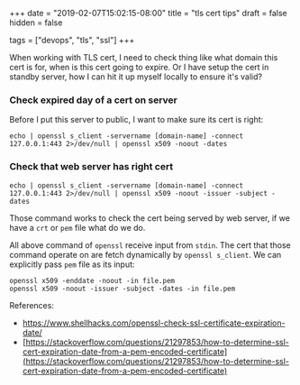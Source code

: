 +++
date = "2019-02-07T15:02:15-08:00"
title = "tls cert tips"
draft = false
hidden = false

tags = ["devops", "tls", "ssl"]
+++

When working with TLS cert, I need to check thing like what domain this
cert is for, when is this cert going to expire. Or I have setup the cert
in standby server, how I can hit it up myself locally to ensure it's
valid?

### Check expired day of a cert on server

Before I put this server to public, I want to make sure its cert is
right:

```
echo | openssl s_client -servername [domain-name] -connect 127.0.0.1:443 2>/dev/null | openssl x509 -noout -dates
```

### Check that web server has right cert

```
echo | openssl s_client -servername [domain-name] -connect 127.0.0.1:443 2>/dev/null | openssl x509 -noout -issuer -subject -dates
```

Those command works to check the cert being served by web server, if we
have a `crt` or `pem` file what do we do.

All above command of `openssl` receive input from `stdin`. The cert that
those command operate on are fetch dynamically by `openssl s_client`. We
can explicitly pass `pem` file as its input:

```
openssl x509 -enddate -noout -in file.pem
openssl x509 -noout -issuer -subject -dates -in file.pem
```

References:

- [https://www.shellhacks.com/openssl-check-ssl-certificate-expiration-date/
](https://www.shellhacks.com/openssl-check-ssl-certificate-expiration-date/)
- [https://stackoverflow.com/questions/21297853/how-to-determine-ssl-cert-expiration-date-from-a-pem-encoded-certificate](https://stackoverflow.com/questions/21297853/how-to-determine-ssl-cert-expiration-date-from-a-pem-encoded-certificate)
